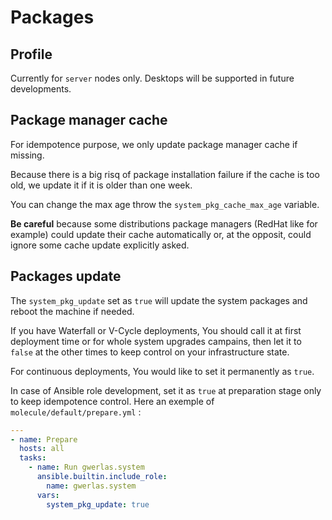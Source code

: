 Packages
========

Profile
-------

Currently for `server` nodes only. Desktops will be supported in future
developments.

Package manager cache
---------------------

For idempotence purpose, we only update package manager cache if missing.

Because there is a big risq of package installation failure if the cache is too old,
we update it if it is older than one week.

You can change the max age throw the `system_pkg_cache_max_age` variable.

**Be careful** because some distributions package managers (RedHat like for example)
could update their cache automatically or, at the opposit, could ignore some cache
update explicitly asked.

Packages update
---------------

The `system_pkg_update` set as `true` will update the system packages and reboot
the machine if needed.

If you have Waterfall or V-Cycle deployments, You should call it at first
deployment time or for whole system upgrades campains, then let it to `false`
at the other times to keep control on your infrastructure state.

For continuous deployments, You would like to set it permanently as `true`.

In case of Ansible role development, set it as `true` at preparation stage
only to keep idempotence control. Here an exemple of `molecule/default/prepare.yml` :

```yml
---
- name: Prepare
  hosts: all
  tasks:
    - name: Run gwerlas.system
      ansible.builtin.include_role:
        name: gwerlas.system
      vars:
        system_pkg_update: true
```

